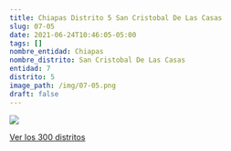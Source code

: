 ```yaml
---
title: Chiapas Distrito 5 San Cristobal De Las Casas
slug: 07-05
date: 2021-06-24T10:46:05-05:00
tags: []
nombre_entidad: Chiapas
nombre_distrito: San Cristobal De Las Casas
entidad: 7
distrito: 5
image_path: /img/07-05.png
draft: false
---
```


![](/img/07-05.png)

[Ver los 300 distritos](/docs/elecciones-2021)
